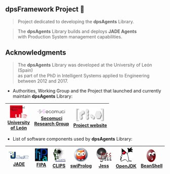 ## dpsFramework Project 👋

> Project dedicated to developing the **dpsAgents** Library.

> The **dpsAgents** Library builds and deploys **JADE Agents** <br>with Production System management capabilities.


## Acknowledgments

>  The **dpsAgents** Library was developed at the University of León (Spain) <br>as part of the PhD in Intelligent Systems applied to Engineering between 2012 and 2017.


- Authorities, Working Group and the Project that launched and currently maintain **dpsAgents** Library:


| [ ![](https://github.com/dpsframework/.github/blob/master/profile/unileon.png?raw=true)<br>University <br>of León](https://departamentos.unileon.es/ingenieria-electrica-y-de-sistemas-y-automatica/asignaturas-impartidas/) | [ ![](https://github.com/dpsframework/.github/blob/master/profile/secomuci.png?raw=true)<br>Secomuci<br>Research Group](https://www.secomuci.com/) | [ ![](https://github.com/dpsframework/.github/blob/master/profile/dpsframework.png?raw=true)<br>Project website](https://dpsframework.org/index~_en.html) |  
| :---: | :---: | :---: |  



- List of software components used by **dpsAgents** Library:

| [ ![](https://github.com/dpsframework/.github/blob/master/profile/jade.png?raw=true)<br>JADE ](https://jade.tilab.com/) |  [ ![](https://github.com/dpsframework/.github/blob/master/profile/fipa.png?raw=true)<br>FIPA](http://fipa.org/)  | [ ![](https://github.com/dpsframework/.github/blob/master/profile/clips_logo.png?raw=true)<br>CLIPS ](https://www.clipsrules.net/)  |  [ ![](https://github.com/dpsframework/.github/blob/master/profile/swiprolog.png?raw=true)<br>swiProlog ](https://www.swi-prolog.org/)  | [ ![](https://github.com/dpsframework/.github/blob/master/profile/jess.png?raw=true)<br>Jess ](https://dpsframework.org/dpsAgents-api/doc/engines/jess/docs/index.html)   | [ ![](https://github.com/dpsframework/.github/blob/master/profile/dukeWaveRed.png?raw=true)<br>OpenJDK  ](https://wiki.openjdk.org/display/JDKUpdates/JDK+17u) | [ ![](https://github.com/dpsframework/.github/blob/master/profile/homebutton.png?raw=true)<br>BeanShell ](https://github.com/beanshell/beanshell)  | 
| :---: | :---: | :---: | :---:    | :---: | :---:  | :---: | 





